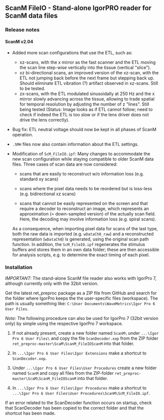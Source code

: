 ## ScanM FileIO - Stand-alone IgorPRO reader for ScanM data files

### Release notes

#### ScanM v2.04

* Added more scan configurations that use the ETL, such as:
  - xz-scans, with the x mirror as the fast scanner and the ETL moving the scan line step-wise vertically into
    the tissue (vertical "slice"). 
  - xz bi-directional scans, an improved version of the xz-scan, with the ETL not jumping back before the next frame
    but stepping back up. Should eliminate ETL vibration (?) artifact observed in xz-scans. Still to be tested. 
  - zx-scans, with the ETL modulated sinusoidally at 250 Hz and the x mirror slowly advancing across the tissue,
    allowing to trade spatial for temporal resolution by adjusting the number of z "lines". Still being 
    tested (Status: Image looks as if ETL cannot follow; need to check if indeed the ETL is too slow or if the 
    lens driver does not drive the lens correctly).
* Bug fix: ETL neutral voltage should now be kept in all phases of ScanM operation.
* ``.SMH`` files now also contain information about the ETL settings.
* Modification of ``ScM_FileIO.ipf``:
  Many changes to accommodate the new scan configuration while staying compatible to older ScanM data files. 
  Three cases of scan data are now considered:

     - scans that are easily to reconstruct w/o information loss (e.g. standard xy scans)

     - scans where the pixel data needs to be reordered but is loss-less (e.g. bidirectional xz scans)
       
     - scans that cannot be easily represented on the screen and that require a decoder to reconstruct an image,
        which represents an approximation (= down-sampled version) of the actually scan field. Here, the decoding 
        may involve information loss (e.g. spiral scans).

   As a consequence, when importing pixel data for scans of the last type, both the raw data is imported (e.g. 
   ``wDataCh0_raw``) and a reconstructed representation (``wDataCh0``) is generated, using the original scan
   path function. In addition, the ``ScM_FileIO.ipf`` regenerates the stimulus buffers and stores them in an own
   data folder; these are then accessible for analysis scripts, e.g. to determine the exact timing of each pixel.

### Installation

*IMPORTANT:* The stand-alone ScanM file reader also works with IgorPro 7, although currently only with the 32bit version.

Get the latest ret_preproc package as a ZIP file from GitHub and search for the folder where IgorPro keeps the the 
user-specific files (workspace). The path is usually something like: ```C:\User Documents\WaveMetrics\Igor Pro 6 User Files```.

*Note:* The following procedure can also be used for IgorPro 7 (32bit version only) by simple using the respective IgorPro 7 workspace. 

1. If not already present, create a new folder named ```ScanM\``` under ```...\Igor Pro 6 User Files\``` and copy the file 
   ```ScanDecoder.xop``` from the ZIP folder ```ret_preproc-master\ScaM\ScanM_FileIOScanM``` into that folder.

3. In ```...\Igor Pro 6 User Files\Igor Extensions``` make a shortcut to ```ScanDecoder.xop```.

4. Under ```...\Igor Pro 6 User Files\User Procedures``` create a new folder named ```ScanM``` and copy
   all files from the ZIP-folder ```ret_preproc-master\ScaM\ScanM_FileIOScanM``` into that folder.

5. In ```...\Igor Pro 6 User Files\Igor Procedures``` make a shortcut to ```...\Igor Pro 6 User Files\User Procedures\ScanM\ScM_FileIO.ipf```. 

If an error related to the ScanDecoder function occurs on startup, check that ScanDecoder has been copied to the correct folder 
and that the shortcut has been made.
